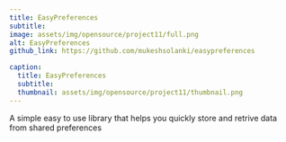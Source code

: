 ```yaml
---
title: EasyPreferences
subtitle: 
image: assets/img/opensource/project11/full.png
alt: EasyPreferences
github_link: https://github.com/mukeshsolanki/easypreferences

caption:
  title: EasyPreferences
  subtitle: 
  thumbnail: assets/img/opensource/project11/thumbnail.png
---
```

A simple easy to use library that helps you quickly store and retrive data from shared preferences
